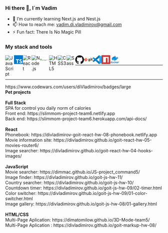 ### Hi there 👋, I`m Vadim

- 🌱 I’m currently learning Next.js and Nest.js
- 📫 How to reach me: vadim.di.vladimirov@gmail.com
- ⚡ Fun fact: There Is No Magic Pill

### My stack and tools

<img align="left" alt="JavaScript" width="28px" src="https://cdn.jsdelivr.net/gh/devicons/devicon/icons/javascript/javascript-original.svg" />
<img align="left" alt="TypeScript" width="28px" src="https://raw.githubusercontent.com/github/explore/80688e429a7d4ef2fca1e82350fe8e3517d3494d/topics/typescript/typescript.png" />
<img align="left" alt="React" width="28px" src="https://cdn.jsdelivr.net/gh/devicons/devicon/icons/react/react-original.svg" />
<img align="left" alt="Node.js" width="28px" src="https://cdn.jsdelivr.net/gh/devicons/devicon/icons/nodejs/nodejs-original.svg" />
<img align="left" alt="MongoDB" width="28px" src="https://raw.githubusercontent.com/github/explore/80688e429a7d4ef2fca1e82350fe8e3517d3494d/topics/mongodb/mongodb.png" />
<img align="left" alt="HTML5" width="28px" src="https://cdn.jsdelivr.net/gh/devicons/devicon/icons/html5/html5-original.svg" />
<img align="left" alt="CSS3" width="28px" src="https://cdn.jsdelivr.net/gh/devicons/devicon/icons/css3/css3-original.svg" />
<img align="left" alt="Sass" width="28px" src="https://cdn.jsdelivr.net/gh/devicons/devicon/icons/sass/sass-original.svg" />
<img align="left" alt="GitHub" width="28x" src="https://raw.githubusercontent.com/github/explore/78df643247d429f6cc873026c0622819ad797942/topics/github/github.png" />
<img align="left" alt="Git" width="28px" src="https://raw.githubusercontent.com/github/explore/80688e429a7d4ef2fca1e82350fe8e3517d3494d/topics/git/git.png" />
<img align="left" alt="Visual Studio Code" width="28px" src="https://raw.githubusercontent.com/github/explore/80688e429a7d4ef2fca1e82350fe8e3517d3494d/topics/visual-studio-code/visual-studio-code.png" />
<img align="left" alt="Npm" width="28px" src="https://raw.githubusercontent.com/github/explore/80688e429a7d4ef2fca1e82350fe8e3517d3494d/topics/npm/npm.png" />
<img align="left" alt="Docker" width="28px" src="https://raw.githubusercontent.com/github/explore/80688e429a7d4ef2fca1e82350fe8e3517d3494d/topics/docker/docker.png" />
<br>
<hr>
<br>
<hr>
https://www.codewars.com/users/diVladimirov/badges/large
<br>
<b>Pet projects</b><br>
</br>
<b>Full Stack</b><br>
SPA for control you daily norm of calories<br>
Front end: https://slimmom-project-team6.netlify.app<br>
Back end: https://slimmom-project-team6.herokuapp.com/api-docs/<br>
</br>
<b>React</b><br>
Phonebook: https://divladimirov-goit-react-hw-08-phonebook.netlify.app<br>
Movie information site: https://divladimirov.github.io/goit-react-hw-05-movies-router6/<br>
Image searcher: https://divladimirov.github.io/goit-react-hw-04-hooks-images/<br>
</br>
<b>JavaScript</b><br>
Movie searcher: https://dimmac.github.io/JS-project_command5/<br>
Image finder: https://divladimirov.github.io/goit-js-hw-11/<br>
Country searcher: https://divladimirov.github.io/goit-js-hw-10/<br>
Countdown timer: https://divladimirov.github.io/goit-js-hw-09/02-timer.html<br>
Color switcher: https://divladimirov.github.io/goit-js-hw-09/01-color-switcher.html<br>
Image gallery: https://divladimirov.github.io/goit-js-hw-08/01-gallery.html<br>
</br>
<b>HTML/CSS</b><br>
Multi-Page Aplication: https://dimatomilow.github.io/3D-Mode-team5/<br>
Multi-Page Aplication : https://divladimirov.github.io/goit-markup-hw-08/<br>




<!--
**diVladimirov/diVladimirov** is a ✨ _special_ ✨ repository because its `README.md` (this file) appears on your GitHub profile.

Here are some ideas to get you started:

- 🔭 I’m currently working on ...
- 🌱 I’m currently learning ...
- 👯 I’m looking to collaborate on ...
- 🤔 I’m looking for help with ...
- 💬 Ask me about ...
- 📫 How to reach me: ...
- 😄 Pronouns: ...
- ⚡ Fun fact: ...
-->
